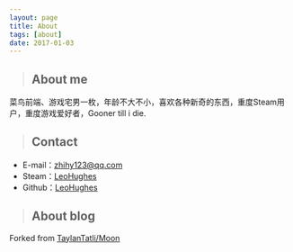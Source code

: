 ```yaml
---
layout: page
title: About
tags: [about]
date: 2017-01-03
---
```


>## About me

菜鸟前端、游戏宅男一枚，年龄不大不小，喜欢各种新奇的东西，重度Steam用户，重度游戏爱好者，Gooner till i die.

>## Contact

* E-mail：zhihy123@qq.com
* Steam：[LeoHughes](http://steamcommunity.com/id/)
* Github：[LeoHughes](https://github.com/LeoHughes/)

>## About blog

Forked from [TaylanTatli/Moon](https://github.com/TaylanTatli/Moon)

